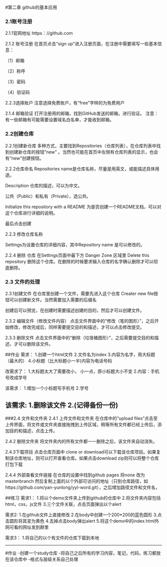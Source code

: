 #第二章 github的基本应用

### 2.1账号注册
2.1.1官网地址
https：//github.com

2.1.2 账号注册
在首页点击“sign up”进入注册页面，在注册中需要填写一些基本信息：

（1）邮箱

（2）称呼

（3）密码

（4）验证码

2.2.3选择账户
注意选择免费账户，有“free”字样的为免费用户

2.1.4 邮箱验证
打开注册用的邮箱，找到GitHub发送的邮箱，进行验证。
注意：有一些邮箱有可能需要设置域名白名单，才能收到邮箱。


### 2.2创建仓库
2.2.1创建新仓库
多种方式，主要找到Repositories（仓库列表），在仓库列表中找到创建新仓库的按钮“new”
。当然也可能在首页中左侧有仓库列表的显示，也会有“new”创建按钮。

2.2.2仓库命名
Repositories  name是仓库名称，尽量是用英文，或能描述具体用途。

Description 仓库的描述，可以为中文。

公共（Public）和私有（Private），选公共。

Initialize this  repository  with a  README  为是否创建一个README文档，可以对这个仓库进行详细的说明。

最后点击创建

2.2.3  修改仓库名称

Settings为设置仓库的详细内容，其中Repository name 是可以修改的。

2.2.4 删除 仓库
在Settings页面中最下方 Danger Zone 区域里  Delete this repository 删除这个仓库。在删除的时候要求输入仓库的名字确认删除才可以彻底删除。

### 2.3 文件的处理
2.3.1创建文件
在仓库里创建一个文件，需要先进入这个仓库 Creater new file按钮可以创建新文件。当然需要加入需要的后缀名

创建后可以预览，在创建时需要描述创建的目的，然后才可以创建文件。

2.3.2 编辑文件（修改文件内容）
点击文件界面中的“修改（笔的图形）”，之后开始修改，修改完成后，同样需要提交目的和描述，才可以点击修改提交。

2.3.3 删除文件
点击文件界面中的“删除（垃圾桶图形）”，之后需要提交目的和描述，才可以删除该文件。

##作业
需求：
1.创建一个html文件
2.文件名为index
3.内容为名字，用大标题（最大的）
4.小标题（比大标题小一半)内容为电话号码

改需求了：
1.大标题太大了需要改小，
小一点，原小标题大小不变
2.内容：手机号改成学号

该需求：
1.增加一个小标题写手机号
2.学号

该需求:
1.删除该文件
2.(记得备份一份)
 -------

###2.4 文件和文件夹
2.4.1 上传文件和文件夹
在仓库中的“upload files”点击至上传界面，将文件或文件夹直接拖拽到上传区域，稍等所有文件都已经上传后，添加目的和描述，点击上传。

2.4.2 删除文件夹
将文件夹内的所有文件都一一删除之后，该文件夹自动消失。

2.4.3下载项目
点击仓库页面中  clone or download可以下载该仓库项目。如果复制该仓库地址，则可以打开查看仓库。如果点击download  zip则可以将整个仓库打包下载

2.4.4 外部查看文件链接
在仓库的设置中找到github pages   将none  改为  masterbranch
然后复制上面的以个外部可访问的地址（只到仓库路径，如https://github.com/yan-yunlong/yyl-word.git），之后增加路径文件和文件名，


##练习
需求1：
1.将以个demo文件夹上传到github的仓库中
2.将文件夹内容包括html，css，js文件
3.三个文件关联，点击页面弹出以个alert

需求2:
1.在github文件上直接修改
2.在body中创建一个200*200的蓝色圆形
3.点击圆形将其变为黄色
4.去掉点击body弹出alert
5.将这个demo中的index.html外网可看的网址发到群里

需求3：
1.将自己的以个有文件的仓库下载到本地

--------
#作业
-创建一个study仓库
-将自己之后所有的学习内容，笔记，代码，练习都放在该仓库中
-格式与层级关系自己处理